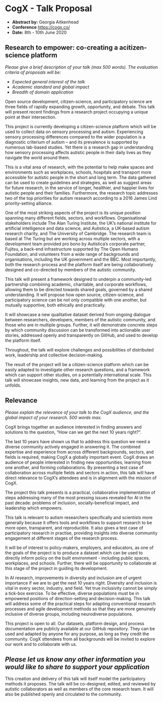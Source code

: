 # CogX - Talk Proposal

- **Abstract by:** Georgia Aitkenhead
- **Conference** https://cogx.co/
- **Date:** 8th - 10th June 2020

## Research to empower: co-creating a acitizen-science platform


_Please give a brief description of your talk (max 500 words)._
_The evaluation criteria of proposals will be:_

- _Expected general interest of the talk_
- _Academic standard and global impact_
- _Breadth of domain application_

Open source development, citizen-science, and participatory science are three fields of rapidly expanding growth, opportunity, and debate. 
This talk will present recent findings from a research project occupying a unique point at their intersection. 

This project is currently developing a citizen-science platform which will be used to collect data on sensory processing and autism. 
Experiencing sensory processing differences compared to the wider population is a diagnostic criterium of autism – and its prevalence is supported by numerous lab-based studies. 
Yet there is a research gap in understanding how sensory processing affects autistic people in their daily lives as they navigate the world around them. 

This is a vital area of research, with the potential to help make spaces and environments such as workplaces, schools, hospitals and transport more accessible for autistic people in the short and long term. 
The data gathered can be used to create guidelines and strategies, as well as suggest areas for future research, in the service of longer, healthier, and happier lives for autistic people and their families. 
Furthermore, the research topic addresses two of the top priorities for autism research according to a 2016 James Lind priority-setting alliance. 

One of the most striking aspects of the project is its unique position spanning many different fields, sectors, and workflows. 
Organisational stakeholders include The Alan Turing Institute, the UK’s national institute for artificial intelligence and data science, and Autistica, a UK-based autism research charity, and The University of Cambridge. 
The research team is based at The Turing but are working across multiple sectors, with a development team provided pro bono by Autistica’s corporate partner, Fujitsu, a back-end infrastructure supported by The Open Humans Foundation, and volunteers from a wide range of backgrounds and organisations, including the UK government and the BBC.
Most importantly, both the research process and the platform itself are being collaboratively designed and co-directed by members of the autistic community. 

This talk will present a framework designed to underpin a community-led partnership combining academic, charitable, and corporate workflows, allowing them to be directed towards shared goals, governed by a shared understanding. 
It will propose how open source, citizen-science, and participatory science can be not only compatible with one another, but mutually supportive, both ethically and practically. 

It will showcase a new qualitative dataset derived from ongoing dialogue between researchers, developers, members of the autistic community, and those who are in multiple groups. 
Further, it will demonstrate concrete steps by which community discussion can be transformed into actionable user stories, addressed openly and transparently on GitHub, and used to develop the platform itself. 

Throughout, the talk will explore challenges and possibilities of distributed work, leadership and collective decision-making.

The result of the project will be a citizen-science platform which can be easily adapted to investigate other research questions, and a framework which can support other studies, on a potentially international scale. 
This talk will showcase insights, new data, and learning from the project as it unfolds. 

## Relevance

_Please explain the relevance of your talk to the CogX audience, and the global impact of your research._
_500 words max._

CogX brings together an audience interested in finding answers and solutions to the question, “How can we get the next 10 years right?”.

The last 10 years have shown us that to address this question we need a diverse community actively engaged in answering it. 
The combined expertise and experience from across different backgrounds, sectors, and fields is required, making CogX a globally important event. 
CogX draws an audience of people interested in finding new opportunities, learning from one another, and forming collaborations. 
By presenting a test case of collaboration across multiple fields and sectors in action, this talk will have direct relevance to CogX’s attendees and is in alignment with the mission of CogX.

The project this talk presents is a practical, collaborative implementation of steps addressing many of the most pressing issues revealed for AI in the past decade: problems of inclusion, socially-beneficial impact, and leadership which empowers.

This talk is relevant to autism researchers specifically and scientists more generally because it offers tools and workflows to support research to be more open, transparent, and reproducible. 
It also gives a test case of participatory research in practise, providing insights into diverse community engagement at different stages of the research process.

It will be of interest to policy-makers, employers, and educators, as one of the goals of the project is to produce a dataset which can be used to directly inform policy on the built environment - including public spaces, workplaces, and schools. 
Further, there will be opportunity to collaborate at this stage of the project in guiding its development. 

In AI research, improvements in diversity and inclusion are of urgent importance if we are to get the next 10 years right. 
Diversity and inclusion is vital in every sector, industry, and field. 
Yet true inclusivity cannot be simply a tick-box exercise. 
To be effective, diverse populations must be in empowered positions of direction-setting and decision-making. 
This talk will address some of the practical steps for adapting conventional research processes and agile development methods so that they are more genuinely inclusive of diverse groups, including neurodiverse populations. 

This project is open to all. 
Our datasets, platform design, and process documentation are publicly available at our GitHub repository. 
They can be used and adapted by anyone for any purpose, as long as they credit the community. CogX sttendees from all backgrounds will be invited to explore our work and to collaborate with us.  

## _Please let us know any other information you would like to share to support your application_

This creation and delivery of this talk will itself model the participatory methods it proposes. The talk will be co-designed, edited, and reviewed by autistic collaborators as well as members of the core research team. It will also be published openly and circulated to the community.

